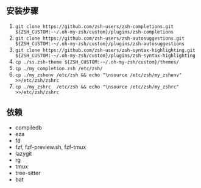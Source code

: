 ## 安装步骤

1. `git clone https://github.com/zsh-users/zsh-completions.git         ${ZSH_CUSTOM:-~/.oh-my-zsh/custom}/plugins/zsh-completions`
2. `git clone https://github.com/zsh-users/zsh-autosuggestions.git     ${ZSH_CUSTOM:-~/.oh-my-zsh/custom}/plugins/zsh-autosuggestions`
3. `git clone https://github.com/zsh-users/zsh-syntax-highlighting.git ${ZSH_CUSTOM:-~/.oh-my-zsh/custom}/plugins/zsh-syntax-highlighting`
4. `cp ./ss.zsh-theme ${ZSH_CUSTOM:-~/.oh-my-zsh/custom}/themes/`
5. `cp ./my_completion.zsh /etc/zsh/`
6. `cp ./my_zshenv /etc/zsh && echo "\nsource /etc/zsh/my_zshenv" >>/etc/zsh/zshrc`
7. `cp ./my_zshrc  /etc/zsh && echo "\nsource /etc/zsh/my_zshrc"  >>/etc/zsh/zshrc`

## 依赖

- compiledb
- eza
- fd
- fzf, fzf-preview.sh, fzf-tmux
- lazygit
- rg
- tmux
- tree-sitter
- bat
